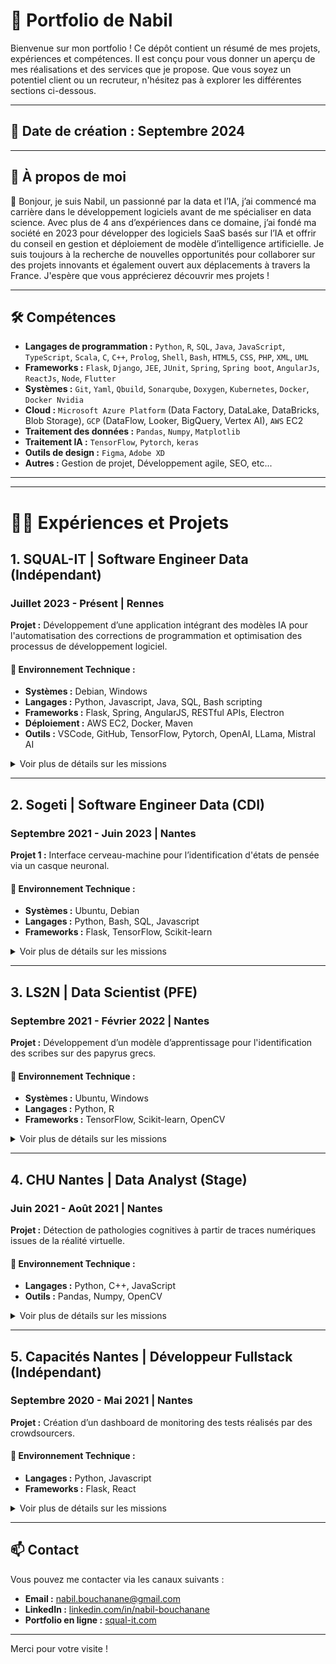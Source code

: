 # 💼 **Portfolio de Nabil**

Bienvenue sur mon portfolio ! Ce dépôt contient un résumé de mes projets, expériences et compétences. Il est conçu pour vous donner un aperçu de mes réalisations et des services que je propose. Que vous soyez un potentiel client ou un recruteur, n'hésitez pas à explorer les différentes sections ci-dessous.

---

## 📅 **Date de création** : Septembre 2024

---

## 🌟 **À propos de moi**

👋 Bonjour, je suis Nabil, un passionné par la data et l’IA, j’ai commencé ma carrière dans le développement logiciels avant de me spécialiser en data science. Avec plus de 4 ans d’expériences dans ce domaine, j’ai fondé ma société en 2023 pour développer des logiciels SaaS basés sur l’IA et offrir du conseil en gestion et déploiement de
modèle d’intelligence artificielle. Je suis toujours à la recherche de nouvelles opportunités pour collaborer sur des projets innovants et également ouvert aux déplacements à travers la France. J'espère que vous apprécierez découvrir mes projets !


---

## 🛠️ **Compétences**

- **Langages de programmation :**  `Python`, `R`, `SQL`, `Java`, `JavaScript`, `TypeScript`, `Scala`, `C`, `C++`, `Prolog`, `Shell`, `Bash`, `HTML5`, `CSS`, `PHP`, `XML`, `UML`
- **Frameworks :**  `Flask`, `Django`, `JEE`, `JUnit`, `Spring`, `Spring boot`, `AngularJs`, `ReactJs`, `Node`, `Flutter`
- **Systèmes :** `Git`, `Yaml`, `Qbuild`, `Sonarqube`, `Doxygen`, `Kubernetes`, `Docker`, `Docker Nvidia`
- **Cloud :** `Microsoft Azure Platform` (Data Factory, DataLake, DataBricks, Blob Storage), `GCP` (DataFlow, Looker, BigQuery, Vertex AI), `AWS` EC2
- **Traitement des données :** `Pandas`, `Numpy`, `Matplotlib`
- **Traitement IA :** `TensorFlow`, `Pytorch`, `keras`
- **Outils de design :** `Figma`, `Adobe XD`
- **Autres :** Gestion de projet, Développement agile, SEO, etc...

---
<!-- 
## 📂 **Projets Réalisés**

| 🚀 Projet          | 🔗 Lien                | 📝 Description                                                                                        |
|--------------------|------------------------|------------------------------------------------------------------------------------------------------|
| **Portfolio Web**  | [Voir ici](#)           | Création d'un portfolio responsive en React.js.                                                      |
| **Application X**  | [Voir ici](#)           | Développement d'une application mobile pour la gestion de tâches utilisant React Native.              |
| **Site E-commerce**| [Voir ici](#)           | Développement d'une plateforme e-commerce complète avec intégration de Stripe pour les paiements.      |
| **Projet Y**       | [Voir ici](#)           | Analyse des données pour une entreprise en utilisant Python et des outils de visualisation comme Pandas.| -->

---

# 🧑‍💻 **Expériences et Projets**

## 1. SQUAL-IT | Software Engineer Data (Indépendant)
### Juillet 2023 - Présent | Rennes
**Projet :** Développement d’une application intégrant des modèles IA pour l'automatisation des corrections de programmation et optimisation des processus de développement logiciel.

#### 🔧 **Environnement Technique :**
- **Systèmes :** Debian, Windows
- **Langages :** Python, Javascript, Java, SQL, Bash scripting
- **Frameworks :** Flask, Spring, AngularJS, RESTful APIs, Electron
- **Déploiement :** AWS EC2, Docker, Maven
- **Outils :** VSCode, GitHub, TensorFlow, Pytorch, OpenAI, LLama, Mistral AI

<details>
  <summary>Voir plus de détails sur les missions</summary>

#### 📌 **Missions :**
- Automatisation des corrections de mauvaises pratiques avec IA.
- Développement des services RESTful pour la gestion des données.
- Gestion de la base de données PostgreSQL et analyse de données textuelles.
- Utilisation d'API Open AI et comparaison avec LLama et Mistral AI pour la correction automatique de bugs.

#### 💡 **Résultats obtenus :**
- **+30 %** de productivité dans la résolution des bugs et des dettes techniques.

</details>

---

## 2. Sogeti | Software Engineer Data (CDI)
### Septembre 2021 - Juin 2023 | Nantes
**Projet 1 :** Interface cerveau-machine pour l’identification d'états de pensée via un casque neuronal.

#### 🔧 **Environnement Technique :**
- **Systèmes :** Ubuntu, Debian
- **Langages :** Python, Bash, SQL, Javascript
- **Frameworks :** Flask, TensorFlow, Scikit-learn

<details>
  <summary>Voir plus de détails sur les missions</summary>

#### 📌 **Missions :**
- Développement de l’interface cerveau-machine pour la détection d'états de pensée.
- Entraînement des modèles de classification basés sur des données EEG.

#### 💡 **Résultats obtenus :**
- Contribution à l'avancement de la recherche en neuro-technologies.

</details>

---

## 3. LS2N | Data Scientist (PFE)
### Septembre 2021 - Février 2022 | Nantes
**Projet :** Développement d’un modèle d’apprentissage pour l'identification des scribes sur des papyrus grecs.

#### 🔧 **Environnement Technique :**
- **Systèmes :** Ubuntu, Windows
- **Langages :** Python, R
- **Frameworks :** TensorFlow, Scikit-learn, OpenCV

<details>
  <summary>Voir plus de détails sur les missions</summary>

#### 📌 **Missions :**
- Étude bibliographique et mise en place de modèles de deep learning pour la classification des papyrus.
- Utilisation d’algorithmes de CNN et augmentation de données.

#### 💡 **Résultats obtenus :**
- Précision atteinte de 88% dans l'identification des scribes.

</details>

---

## 4. CHU Nantes | Data Analyst (Stage)
### Juin 2021 - Août 2021 | Nantes
**Projet :** Détection de pathologies cognitives à partir de traces numériques issues de la réalité virtuelle.

#### 🔧 **Environnement Technique :**
- **Langages :** Python, C++, JavaScript
- **Outils :** Pandas, Numpy, OpenCV

<details>
  <summary>Voir plus de détails sur les missions</summary>

#### 📌 **Missions :**
- Analyse des données de trajectoire pour détecter des anomalies cognitives.
- Préparation des jeux de données pour la modélisation.

#### 💡 **Résultats obtenus :**
- Précision de 85% dans la détection de pathologies cognitives.

</details>

---

## 5. Capacités Nantes | Développeur Fullstack (Indépendant)
### Septembre 2020 - Mai 2021 | Nantes
**Projet :** Création d’un dashboard de monitoring des tests réalisés par des crowdsourcers.

#### 🔧 **Environnement Technique :**
- **Langages :** Python, Javascript
- **Frameworks :** Flask, React

<details>
  <summary>Voir plus de détails sur les missions</summary>

#### 📌 **Missions :**
- Développement d’un backend Flask et intégration de dataviz avec D3.js.
- Visualisation des données et gestion des alertes pour sessions suspectes.

#### 💡 **Résultats obtenus :**
- Adoption du dashboard par l’équipe, augmentant l’efficacité du contrôle qualité.

</details>


---

## 📫 **Contact**

Vous pouvez me contacter via les canaux suivants :

- **Email :** [nabil.bouchanane@gmail.com](mailto:nabil.bouchanane@gmail.com)
- **LinkedIn :** [linkedin.com/in/nabil-bouchanane](https://www.linkedin.com/in/nabil-bouchanane/)
- **Portfolio en ligne :** [squal-it.com](https://squal-it.com/)

---

Merci pour votre visite !
